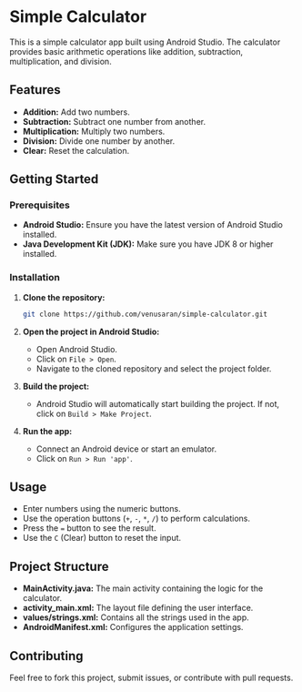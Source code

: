
# Simple Calculator

This is a simple calculator app built using Android Studio. The calculator provides basic arithmetic operations like addition, subtraction, multiplication, and division.

## Features

- **Addition:** Add two numbers.
- **Subtraction:** Subtract one number from another.
- **Multiplication:** Multiply two numbers.
- **Division:** Divide one number by another.
- **Clear:** Reset the calculation.

## Getting Started

### Prerequisites

- **Android Studio:** Ensure you have the latest version of Android Studio installed.
- **Java Development Kit (JDK):** Make sure you have JDK 8 or higher installed.

### Installation

1. **Clone the repository:**

   ```bash
   git clone https://github.com/venusaran/simple-calculator.git
   ```

2. **Open the project in Android Studio:**

    - Open Android Studio.
    - Click on `File > Open`.
    - Navigate to the cloned repository and select the project folder.

3. **Build the project:**

    - Android Studio will automatically start building the project. If not, click on `Build > Make Project`.

4. **Run the app:**

    - Connect an Android device or start an emulator.
    - Click on `Run > Run 'app'`.

## Usage

- Enter numbers using the numeric buttons.
- Use the operation buttons (`+`, `-`, `*`, `/`) to perform calculations.
- Press the `=` button to see the result.
- Use the `C` (Clear) button to reset the input.

## Project Structure

- **MainActivity.java:** The main activity containing the logic for the calculator.
- **activity_main.xml:** The layout file defining the user interface.
- **values/strings.xml:** Contains all the strings used in the app.
- **AndroidManifest.xml:** Configures the application settings.

## Contributing

Feel free to fork this project, submit issues, or contribute with pull requests.
